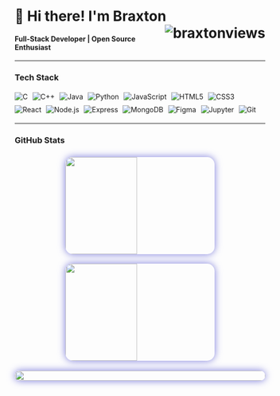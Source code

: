 # 👋 Hi there! I'm Braxton <img src="https://komarev.com/ghpvc/?username=braxtonusername&label=Profile%20views&color=7A7ADB&style=flat" alt="braxtonviews" align="right"/>

#### Full-Stack Developer | Open Source Enthusiast

---

### Tech Stack

<div style="display: flex; flex-wrap: wrap; gap: 0.6rem; margin: 1.2rem 0;">
  <!-- Languages -->
  <img src="https://img.shields.io/badge/C-A8B9CC?style=for-the-badge&logo=c&logoColor=black" alt="C"/>
  <img src="https://img.shields.io/badge/C++-00599C?style=for-the-badge&logo=c%2B%2B&logoColor=white" alt="C++"/>
  <img src="https://img.shields.io/badge/Java-007396?style=for-the-badge&logo=java&logoColor=white" alt="Java"/>
  <img src="https://img.shields.io/badge/Python-3776AB?style=for-the-badge&logo=python&logoColor=white" alt="Python"/>
  <img src="https://img.shields.io/badge/JavaScript-F7DF1E?style=for-the-badge&logo=javascript&logoColor=black" alt="JavaScript"/>
  
  <!-- Web Technologies -->
  <img src="https://img.shields.io/badge/HTML5-E34F26?style=for-the-badge&logo=html5&logoColor=white" alt="HTML5"/>
  <img src="https://img.shields.io/badge/CSS3-1572B6?style=for-the-badge&logo=css3&logoColor=white" alt="CSS3"/>
  <img src="https://img.shields.io/badge/React-61DAFB?style=for-the-badge&logo=react&logoColor=black" alt="React"/>
  
  <!-- Tools & Frameworks -->
  <img src="https://img.shields.io/badge/Node.js-339933?style=for-the-badge&logo=nodedotjs&logoColor=white" alt="Node.js"/>
  <img src="https://img.shields.io/badge/Express-000000?style=for-the-badge&logo=express&logoColor=white" alt="Express"/>
  <img src="https://img.shields.io/badge/MongoDB-47A248?style=for-the-badge&logo=mongodb&logoColor=white" alt="MongoDB"/>
  
  <!-- Design & Version Control -->
  <img src="https://img.shields.io/badge/Figma-F24E1E?style=for-the-badge&logo=figma&logoColor=white" alt="Figma"/>
  <img src="https://img.shields.io/badge/Jupyter-F37626?style=for-the-badge&logo=jupyter&logoColor=white" alt="Jupyter"/>
  <img src="https://img.shields.io/badge/Git-F05032?style=for-the-badge&logo=git&logoColor=white" alt="Git"/>
</div>

---

### GitHub Stats

<div style="display: flex; flex-wrap: wrap; justify-content: center; gap: 1.2rem; margin: 1.5rem 0; align-items: stretch;">
  <!-- GitHub Stats -->
  <img src="https://github-readme-stats-git-masterrstaa-rickstaa.vercel.app/api?username=call493&theme=radical&border_radius=15&border=7A7ADB&background=0D1117&stroke=7A7ADB&ring=7A7ADB&fire=7A7ADB&currStreakLabel=7A7ADB" style="box-shadow: 0 0 15px #7A7ADB; border-radius: 15px; width: 48%; min-width: 300px; height: 195px; object-fit: cover;"/>
  
  <!-- GitHub Streak -->
  <img src="https://github-readme-streak-stats.herokuapp.com?user=call493&theme=radical&background=0D1117&ring=7A7ADB&currStreakNum=7A7ADB&sideLabels=7A7ADB&sideNums=7A7ADB&dates=7A7ADB&fire=7A7ADB" style="box-shadow: 0 0 15px #7A7ADB; border-radius: 15px; width: 48%; min-width: 300px; height: 195px; object-fit: cover;"/>

  <!-- Language Stats (Full Layout) -->
  <img src="https://github-readme-stats.vercel.app/api/top-langs/?username=call493&layout=donut&theme=radical&border_radius=15&border=7A7ADB&background=0D1117&stroke=7A7ADB&title_color=7A7ADB&text_color=C9D1D9&icon_color=7A7ADB" style="box-shadow: 0 0 15px #7A7ADB; border-radius: 15px; width: 100%; min-width: 300px; height: auto; object-fit: cover;"/>
</div>

